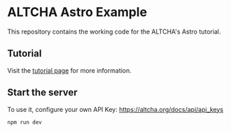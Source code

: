 # ALTCHA Astro Example

This repository contains the working code for the ALTCHA's Astro tutorial.

## Tutorial

Visit the [tutorial page](https://altcha.org/docs/tutorials/astro) for more information.

## Start the server

To use it, configure your own API Key: https://altcha.org/docs/api/api_keys

```
npm run dev
```